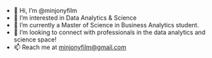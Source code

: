 - 👋 Hi, I’m @minjonyfilm
- 👀 I’m interested in Data Analytics & Science
- 🌱 I’m currently a Master of Science in Business Analytics student.
- 💞️ I’m looking to connect with professionals in the data analytics and science space!
- 📫 Reach me at minjonyfilm@gmail.com


<!---
minjonyfilm/minjonyfilm is a ✨ special ✨ repository because its `README.md` (this file) appears on your GitHub profile.
You can click the Preview link to take a look at your changes.
--->

